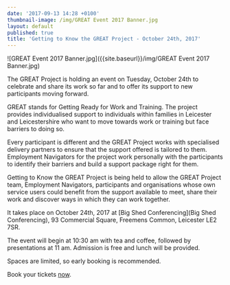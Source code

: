 ```yaml
---
date: '2017-09-13 14:28 +0100'
thumbnail-image: /img/GREAT Event 2017 Banner.jpg
layout: default
published: true
title: 'Getting to Know the GREAT Project - October 24th, 2017'
---
```

![GREAT Event 2017 Banner.jpg]({{site.baseurl}}/img/GREAT Event 2017 Banner.jpg)


The GREAT Project is holding an event on Tuesday, October 24th to celebrate and share its work so far and to offer its support to new participants moving forward. 

GREAT stands for Getting Ready for Work and Training. The project provides individualised support to individuals within families in Leicester and Leicestershire who want to move towards work or training but face barriers to doing so. 

Every participant is different and the GREAT Project works with specialised delivery partners to ensure that the support offered is tailored to them. Employment Navigators for the project work personally with the participants to identify their barriers and build a support package right for them. 

Getting to Know the GREAT Project is being held to allow the GREAT Project team, Employment Navigators, participants and organisations whose own service users could benefit from the support available to meet, share their work and discover ways in which they can work together. 

It takes place on October 24th, 2017 at [Big Shed Conferencing](Big Shed Conferencing), 93 Commercial Square, Freemens Common, Leicester LE2 7SR.  

The event will begin at 10:30 am with tea and coffee, followed by presentations at 11 am. Admission is free and lunch will be provided. 

Spaces are limited, so early booking is recommended. 

Book your tickets [now](https://www.eventbrite.co.uk/e/getting-to-know-the-great-project-tickets-37759056354).



